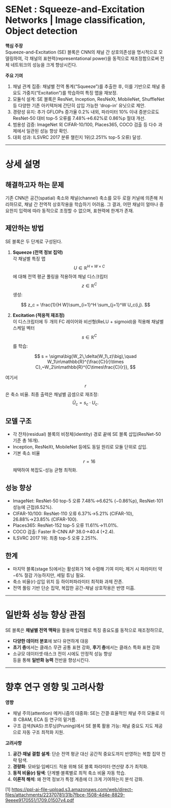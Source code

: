 # SENet : Squeeze-and-Excitation Networks | Image classification, Object detection

**핵심 주장**  
Squeeze-and-Excitation (SE) 블록은 CNN의 채널 간 상호의존성을 명시적으로 모델링하여, 각 채널의 표현력(representational power)을 동적으로 재조정함으로써 전체 네트워크의 성능을 크게 향상시킨다.

**주요 기여**  
1. 채널 관계 집중: 채널별 전역 통계(“Squeeze”)를 추출한 후, 이를 기반으로 채널 중요도 가중치(“Excitation”)를 학습하여 특징 맵을 재보정.  
2. 모듈식 설계: SE 블록은 ResNet, Inception, ResNeXt, MobileNet, ShuffleNet 등 다양한 기존 아키텍처에 간단히 삽입 가능한 ‘drop-in’ 유닛으로 제안.  
3. 경량성 유지: 추가 GFLOPs 증가율 0.2% 내외, 파라미터 10% 이내 증분으로도 ResNet-50 대비 top-5 오류를 7.48%→6.62%로 0.86%p 절대 개선.  
4. 범용성 검증: ImageNet 외 CIFAR-10/100, Places365, COCO 검출 등 다수 과제에서 일관된 성능 향상 확인.  
5. 대회 성과: ILSVRC 2017 분류 챌린지 1위(2.251% top-5 오류) 달성.

***

# 상세 설명

## 해결하고자 하는 문제  
기존 CNN은 공간(spatial) 축소와 채널(channel) 축소를 모두 로컬 커널에 의존해 처리하므로, 채널 간 전역적 상호작용을 학습하기 어려움. 그 결과, 어떤 채널이 얼마나 중요한지 입력에 따라 동적으로 조정할 수 없으며, 표현력에 한계가 존재.

## 제안하는 방법  
SE 블록은 두 단계로 구성된다.

1. **Squeeze (전역 정보 집약)**  
   각 채널별 특징 맵 $$U \in \mathbb{R}^{H\times W \times C}$$에 대해 전역 평균 풀링을 적용하여 채널 디스크립터 $$z \in \mathbb{R}^C$$ 생성:  

$$
     z_c = \frac{1}{H W}\sum_{i=1}^H \sum_{j=1}^W U_c(i,j).
   $$

2. **Excitation (적응적 재조정)**  
   이 디스크립터에 두 개의 FC 레이어와 비선형(ReLU + sigmoid)을 적용해 채널별 스케일 벡터 $$s \in \mathbb{R}^C$$를 학습:  

$$
     s = \sigma\big(W_2\,\delta(W_1\,z)\big),\quad W_1\in\mathbb{R}^{\frac{C}{r}\times C},~W_2\in\mathbb{R}^{C\times\frac{C}{r}},
   $$  

여기서 $$r$$은 축소 비율. 최종 출력은 채널별 곱셈으로 재조정:  
   $$\widetilde{U}_c = s_c\cdot U_c.$$

## 모델 구조  
- 각 잔차(residual) 블록의 비정체(identity) 경로 끝에 SE 블록 삽입(ResNet-50 기준 총 16개).  
- Inception, ResNeXt, MobileNet 등에도 동일 원리로 모듈 단위로 삽입.  
- 기본 축소 비율 $$r=16$$ 채택하여 복잡도-성능 균형 최적화.

## 성능 향상  
- ImageNet: ResNet-50 top-5 오류 7.48%→6.62% (−0.86%p), ResNet-101 성능에 근접(6.52%).  
- CIFAR-10/100: ResNet-110 오류 6.37%→5.21% (CIFAR-10), 26.88%→23.85% (CIFAR-100).  
- Places365: ResNet-152 top-5 오류 11.61%→11.01%.  
- COCO 검출: Faster R-CNN AP 38.0→40.4 (+2.4).  
- ILSVRC 2017 1위: 최종 top-5 오류 2.251%.

## 한계  
- 마지막 블록(stage 5)에서는 활성화가 1에 수렴해 기여 미미; 제거 시 파라미터 약 −6% 절감 가능하지만, 세밀 튜닝 필요.  
- 축소 비율(r)·삽입 위치 등 하이퍼파라미터 최적화 과제 잔존.  
- 전역 풀링 기반 단순 집약, 복잡한 공간-채널 상호작용은 반영 미흡.

***

# 일반화 성능 향상 관점

SE 블록은 **채널별 전역 맥락**을 활용해 입력별로 특징 중요도를 동적으로 재조정하므로,  
- **다양한 데이터 분포**에 보다 유연하게 대응  
- **초기 층**에서는 클래스 무관 공통 표현 강화, **후기 층**에서는 클래스 특화 표현 강화  
- 소규모 데이터셋·태스크 전이 시에도 안정적 성능 향상  
등을 통해 **일반화 능력** 전반을 향상시킨다.

***

# 향후 연구 영향 및 고려사항

**영향**  
- 채널 주의(attention) 메커니즘의 대중화: SE는 간결·효율적인 채널 주의 모듈로 이후 CBAM, ECA 등 연구의 밑거름.  
- 구조 검색(NAS)·프루닝(Pruning)에서 SE 블록 활용 가능: 채널 중요도 지도 제공으로 자동 구조 최적화 지원.

**고려사항**  
1. **공간·채널 결합 설계**: 단순 전역 평균 대신 공간적 중요도까지 반영하는 복합 집약 전략 탐색.  
2. **경량화**: 모바일·임베디드 적용 위해 SE 블록 파라미터·연산량 추가 최적화.  
3. **동적 비율(r) 탐색**: 단계별·블록별로 최적 축소 비율 자동 학습.  
4. **이론적 해석**: 왜 전역 정보가 특정 계층에 더 크게 기여하는지 분석 강화.

[1] https://ppl-ai-file-upload.s3.amazonaws.com/web/direct-files/attachments/22370781/31b7fbce-1508-4d4e-8829-9eeee9170551/1709.01507v4.pdf
